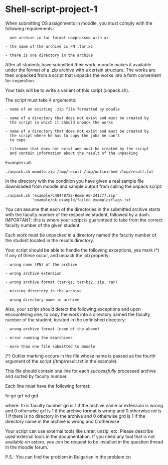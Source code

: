# Shell-script-project-1

When submitting OS assignments in moodle, you must comply with the following requirements:

    - one archive in tar format compressed with xz
    
    - the name of the archive is FN .tar.xz
    
    - there is one directory in the archive
    

After all students have submitted their work, moodle makes it available under
the format of a .zip archive with a certain structure. The works are then unpacked
from a script that unpacks the works into a form convenient for inspection.

Your task will be to write a variant of this script (unpack.sh).

The script must take 4 arguments:

    - name of an existing .zip file formatted by moodle
    
    - name of a directory that does not exist and must be created by
      the script in which it should unpack the works
      
    - name of a directory that does not exist and must be created by
      the script where he has to copy the jobs he can't
      to cope
      
    - filename that does not exist and must be created by the script
      and contain information about the result of the unpacking

Example call:

    ./unpack.sh moodle.zip /tmp/result /tmp/unfinished /tmp/result.txt

In the directory with the condition you have given a real sample file downloaded from moodle
and sample output from calling the unpack script:

    ./unpack.sh 'example/C484487S2-Home #0-241777.zip' 
                'example/ok example/failed example/flags.txt

You can assume that each of the directories in the submitted archive starts
with the faculty number of the respective student, followed by a dash.
IMPORTANT: this is where your script is guaranteed to take from
the correct faculty number of the given student.

Each work must be unpacked in a directory named the faculty number
of the student located in the results directory.

Your script should be able to handle the following exceptions, yes
mark (*) if any of these occur, and unpack the job properly:

    - wrong name (FN) of the archive
    
    - wrong archive extension
    
    - wrong archive format (tar+gz, tar+bz2, zip, rar)
    
    - missing directory in the archive
    
    - wrong directory name in archive

Also, your script should detect the following exceptions
and upon encountering one, to copy the work into a directory named the faculty number
of the student, located in the unfinished directory:

    - wrong archive format (none of the above)
    
    - error running the dearchiver
    
    - more than one file submitted to moodle

(*) Outlier marking occurs in the file whose name is passed
as the fourth argument of the script (/tmp/result.txt in the example).

This file should contain one line for each *successfully* processed archive
and sorted by faculty number.

Each line must have the following format:

 fn gri grf nd grd

where:
   fn is faculty number
   gri is 1 if the archive name or extension is wrong and 0 otherwise
   grf is 1 if the archive format is wrong and 0 otherwise
   nd is 1 if there is no directory in the archive and 0 otherwise
   grd is 1 if the directory name in the archive is wrong and 0 otherwise

Your script can use external tools like unrar, unzip, etc.
Please describe used external tools in the documentation.
If you need any tool that is not available on astero, you can be
request to be installed in the question thread in the moodle forum.

P.S.: You can find the problem in Bulgarian in the problem.txt

